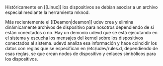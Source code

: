 Históricamente en [[Linux]] los dispositivos se debían asociar a un archivo especial mediante la herramienta mknod.

Más recientemente el [[Deamon|deamon]] udev crea y elimina dinámicamente archivos de dispositivo para nosotros dependiendo de si están conectados o no. Hay un demonio udevd que se está ejecutando en el sistema y escucha los mensajes del kernel sobre los dispositivos conectados al sistema. udevd analiza esa información y hace coincidir los datos con reglas que se especifican en /etc/udev/rules.d, dependiendo de esas reglas, se que crean nodos de dispositivo y enlaces simbólicos para los dispositivos.